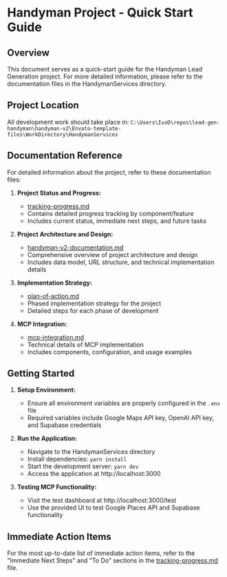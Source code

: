 # Handyman Project - Quick Start Guide

## Overview

This document serves as a quick-start guide for the Handyman Lead Generation project. For more detailed information, please refer to the documentation files in the HandymanServices directory.

## Project Location

All development work should take place in:
`C:\Users\IvoD\repos\lead-gen-handyman\handyman-v2\Envato-template-files\WorkDirectory\HandymanServices`

## Documentation Reference

For detailed information about the project, refer to these documentation files:

1. **Project Status and Progress:**
   - [tracking-progress.md](./handyman-v2/Envato-template-files/WorkDirectory/HandymanServices/documentation/tracking-progress.md)
   - Contains detailed progress tracking by component/feature
   - Includes current status, immediate next steps, and future tasks

2. **Project Architecture and Design:**
   - [handyman-v2-documentation.md](./handyman-v2/Envato-template-files/WorkDirectory/HandymanServices/documentation/handyman-v2-documentation.md)
   - Comprehensive overview of project architecture and design
   - Includes data model, URL structure, and technical implementation details

3. **Implementation Strategy:**
   - [plan-of-action.md](./handyman-v2/Envato-template-files/WorkDirectory/HandymanServices/documentation/plan-of-action.md)
   - Phased implementation strategy for the project
   - Detailed steps for each phase of development

4. **MCP Integration:**
   - [mcp-integration.md](./handyman-v2/Envato-template-files/WorkDirectory/HandymanServices/documentation/mcp-integration.md)
   - Technical details of MCP implementation
   - Includes components, configuration, and usage examples

## Getting Started

1. **Setup Environment:**
   - Ensure all environment variables are properly configured in the `.env` file
   - Required variables include Google Maps API key, OpenAI API key, and Supabase credentials

2. **Run the Application:**
   - Navigate to the HandymanServices directory
   - Install dependencies: `yarn install`
   - Start the development server: `yarn dev`
   - Access the application at http://localhost:3000

3. **Testing MCP Functionality:**
   - Visit the test dashboard at http://localhost:3000/test
   - Use the provided UI to test Google Places API and Supabase functionality

## Immediate Action Items

For the most up-to-date list of immediate action items, refer to the "Immediate Next Steps" and "To Do" sections in the [tracking-progress.md](./handyman-v2/Envato-template-files/WorkDirectory/HandymanServices/documentation/tracking-progress.md) file.

